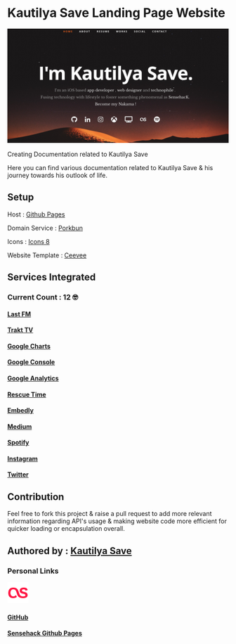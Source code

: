 # Kautilya Save Landing Page Website

![alt text][Kautilya Homepage]

[Kautilya Homepage]: https://github.com/SensehacK/SensehacK.github.io/blob/master/assets/readMe/homepage.png "Kautilya Save - Sensehack"

Creating Documentation related to Kautilya Save

Here you can find various documentation related to Kautilya Save & his journey towards his outlook of life.

## Setup

Host : [Github Pages](https://pages.github.com/ "Kautilya Save - Sensehack")

Domain Service : [Porkbun](https://porkbun.com/ "Kautilya Save - Sensehack")

Icons :  [Icons 8](https://icons8.com/ "Kautilya Save - Sensehack")

Website Template : [Ceevee](https://www.styleshout.com/free-templates/ceevee/ "Kautilya Save - Sensehack")

## Services Integrated

### Current Count : 12 🤓

#### [Last FM](https://www.last.fm/ "Kautilya Save - Sensehack")

#### [Trakt TV](https://trakt.tv/ "Kautilya Save - Sensehack")

#### [Google Charts](https://developers.google.com/chart/ "Kautilya Save - Sensehack")

#### [Google Console](https://search.google.com/search-console "Kautilya Save - Sensehack")

#### [Google Analytics](https://analytics.google.com/analytics/web/ "Kautilya Save - Sensehack")

#### [Rescue Time](https://www.rescuetime.com/ "Kautilya Save - Sensehack")

#### [Embedly](https://embed.ly/ "Kautilya Save - Sensehack")

#### [Medium](https://medium.com/ "Kautilya Save - Sensehack")

#### [Spotify](https://www.spotify.com/ "Kautilya Save - Sensehack")

#### [Instagram](https://www.instagram.com/ "Kautilya Save - Sensehack")

#### [Twitter](https://twitter.com/ "Kautilya Save - Sensehack")

## Contribution

Feel free to fork this project & raise a pull request to add more relevant information regarding API's usage & making website code more efficient for quicker loading or encapsulation overall.

## Authored by : [Kautilya Save](https://kautilya.design)

### Personal Links

![alt text][lastFm]

[lastFm]: https://github.com/SensehacK/SensehacK.github.io/blob/master/assets/icons8/lastfm-48.png "Kautilya Save - Sensehack"

#### [GitHub](https://github.com/SensehacK)

#### [Sensehack Github Pages](https://sensehack.github.io/)
